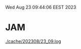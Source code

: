 Wed Aug 23 09:44:06 EEST 2023
# JAM
<a href='./cache/202308/23_09.log'>./cache/202308/23_09.log</a>
